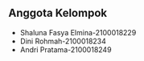 Anggota Kelompok
-
- Shaluna Fasya Elmina-2100018229
- Dini Rohmah-2100018234
- Andri Pratama-2100018249
